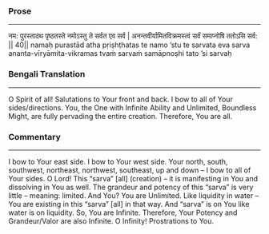 ### Prose 
 --- 
नम: पुरस्तादथ पृष्ठतस्ते
नमोऽस्तु ते सर्वत एव सर्व |
अनन्तवीर्यामितविक्रमस्त्वं
सर्वं समाप्नोषि ततोऽसि सर्व: || 40||
namaḥ purastād atha pṛiṣhṭhatas te
namo ’stu te sarvata eva sarva
ananta-vīryāmita-vikramas tvaṁ
sarvaṁ samāpnoṣhi tato ’si sarvaḥ

### Bengali Translation 
 --- 
O Spirit of all! Salutations to Your front and back. I bow to all of Your sides/directions. You, the One with Infinite Ability and Unlimited, Boundless Might, are fully pervading the entire creation. Therefore, You are all. 

### Commentary 
 --- 
I bow to Your east side. I bow to Your west side. Your north, south, southwest, northeast, northwest, southeast, up and down – I bow to all of Your sides. O Lord! This “sarva” [all] (creation) – it is manifesting in You and dissolving in You as well. The grandeur and potency of this “sarva” is very little – meaning: limited. And You? You are Unlimited. Like liquidity in water – You are existing in this “sarva” [all] in that way. And “sarva” is on You like water is on liquidity. So, You are Infinite. Therefore, Your Potency and Grandeur/Valor are also Infinite. O Infinity! Prostrations to You.
